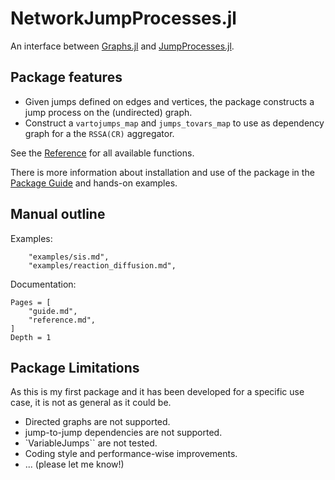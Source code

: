 # NetworkJumpProcesses.jl

An interface between [Graphs.jl](https://juliagraphs.org/) and [JumpProcesses.jl](https://github.com/SciML/JumpProcesses.jl).

## Package features

- Given jumps defined on edges and vertices, the package constructs a jump process on the (undirected) graph.
- Construct a `vartojumps_map` and `jumps_tovars_map` to use as dependency graph for a the `RSSA(CR)` aggregator.

See the [Reference](@ref) for all available functions.

There is more information about installation and use of the package in the [Package Guide](@ref) and hands-on examples.

## Manual outline

Examples:

```@contents
    "examples/sis.md",
    "examples/reaction_diffusion.md",
```

Documentation:

```@contents
Pages = [
    "guide.md",
    "reference.md",
]
Depth = 1
```

## Package Limitations

As this is my first package and it has been developed for a specific use case, it is not as general as it could be.

- Directed graphs are not supported.
- jump-to-jump dependencies are not supported.
- `VariableJumps`` are not tested.
- Coding style and performance-wise improvements.
- ... (please let me know!)
